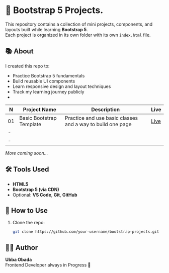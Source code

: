 # 🚀 Bootstrap 5 Projects.

This repository contains a collection of mini projects, components, and layouts built while learning **Bootstrap 5**.  
Each project is organized in its own folder with its own `index.html` file.

## 📚 About

I created this repo to:

- Practice Bootstrap 5 fundamentals
- Build reusable UI components
- Learn responsive design and layout techniques
- Track my learning journey publicly
- 

|N | Project Name       | Description                           | Live |
|--|--------------------|---------------------------------------| ------ | 
| 01 | Basic Bootstrap Template | Practice and use basic classes and a way to build one page  |[Live](https://obada-barakat.github.io/Bootstrap-projects/first-project/index.html) |
| - |        | |
| - |   | |

*More coming soon...*

## 🛠️ Tools Used

- **HTML5**
- **Bootstrap 5 (via CDN)**
- Optional: **VS Code**, **Git**, **GitHub**

## 📌 How to Use

1. Clone the repo:
   ```bash
   git clone https://github.com/your-username/bootstrap-projects.git


## 🙋‍♂️ Author

**Ubba Obada**  
Frontend Developer always in Progress 🚀 
